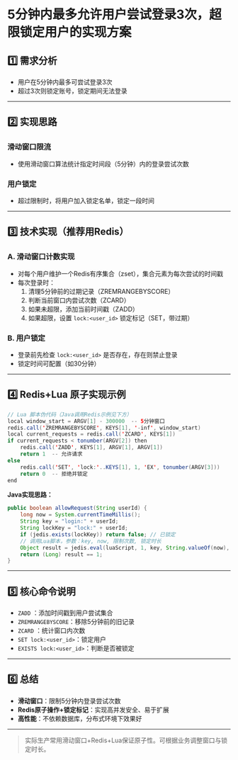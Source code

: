 # 5分钟内最多允许用户尝试登录3次，超限锁定用户的实现方案

## 1️⃣ 需求分析
- 用户在5分钟内最多可尝试登录3次
- 超过3次则锁定账号，锁定期间无法登录

---

## 2️⃣ 实现思路

### 滑动窗口限流
- 使用滑动窗口算法统计指定时间段（5分钟）内的登录尝试次数

### 用户锁定
- 超过限制时，将用户加入锁定名单，锁定一段时间

---

## 3️⃣ 技术实现（推荐用Redis）

### A. 滑动窗口计数实现
- 对每个用户维护一个Redis有序集合（zset），集合元素为每次尝试的时间戳
- 每次登录时：
  1. 清理5分钟前的过期记录（ZREMRANGEBYSCORE）
  2. 判断当前窗口内尝试次数（ZCARD）
  3. 如果未超限，添加当前时间戳（ZADD）
  4. 如果超限，设置 `lock:<user_id>` 锁定标记（SET，带过期）

### B. 用户锁定
- 登录前先检查 `lock:<user_id>` 是否存在，存在则禁止登录
- 锁定时间可配置（如30分钟）

---

## 4️⃣ Redis+Lua 原子实现示例

```java
// Lua 脚本伪代码（Java调用Redis示例见下方）
local window_start = ARGV[1] - 300000  -- 5分钟窗口
redis.call('ZREMRANGEBYSCORE', KEYS[1], '-inf', window_start)
local current_requests = redis.call('ZCARD', KEYS[1])
if current_requests < tonumber(ARGV[2]) then
    redis.call('ZADD', KEYS[1], ARGV[1], ARGV[1])
    return 1  -- 允许请求
else
    redis.call('SET', 'lock:'..KEYS[1], 1, 'EX', tonumber(ARGV[3]))
    return 0  -- 拒绝并锁定
end
```

**Java实现思路：**
```java
public boolean allowRequest(String userId) {
    long now = System.currentTimeMillis();
    String key = "login:" + userId;
    String lockKey = "lock:" + userId;
    if (jedis.exists(lockKey)) return false; // 已锁定
    // 调用Lua脚本，参数：key, now, 限制次数, 锁定时长
    Object result = jedis.eval(luaScript, 1, key, String.valueOf(now), "3", "1800");
    return (Long) result == 1;
}
```

---

## 5️⃣ 核心命令说明

- `ZADD`      ：添加时间戳到用户尝试集合
- `ZREMRANGEBYSCORE`：移除5分钟前的旧记录
- `ZCARD`     ：统计窗口内次数
- `SET lock:<user_id>`：锁定用户
- `EXISTS lock:<user_id>`：判断是否被锁定

---

## 6️⃣ 总结

- **滑动窗口**：限制5分钟内登录尝试次数
- **Redis原子操作+锁定标记**：实现高并发安全、易于扩展
- **高性能**：不依赖数据库，分布式环境下效果好

---

> 实际生产常用滑动窗口+Redis+Lua保证原子性。可根据业务调整窗口与锁定时长。